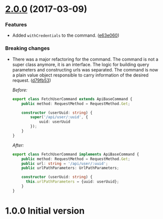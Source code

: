 <a name="2.0.0"></a>
# [2.0.0](https://github.com/angular/angular-cli/compare/v1.0.0...v2.0.0) (2017-03-09)

### Features

* Added `withCredentials` to the command. ([e63e060](https://github.com/erento/angular-api-client/commit/e63e060))

### Breaking changes

* There was a major refactoring for the command. The command is not a super class anymore, it is an interface.
The logic for building query parameters and constructing urls was separated. The command is now a plain
value object responsible to carry information of the desired request. ([d79fb53](https://github.com/erento/angular-api-client/commit/d79fb53))

  _Before:_

  ```ts
  export class FetchUserCommand extends ApiBaseCommand {
      public method: RequestMethod = RequestMethod.Get;
  
      constructor (userUuid: string) {
          super('/api/user/:uuid', {
              uuid: userUuid 
          });
      }
  }
  ```
  
  _After:_
  
  ```ts
  export class FetchUserCommand implements ApiBaseCommand {
      public method: RequestMethod = RequestMethod.Get;
      public url: string = '/api/user/:uuid';
      public urlPathParameters: UrlPathParameters;
  
      constructor (userUuid: string) {
        this.urlPathParameters = {uuid: userUuid};
      }
  }
  ```

<a name="1.0.0"></a>
# 1.0.0 Initial version
